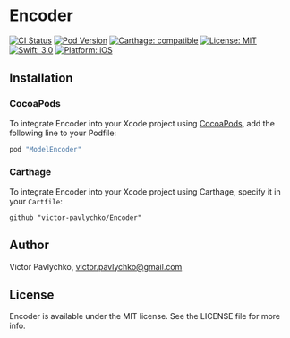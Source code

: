 # Encoder

[![CI Status](http://img.shields.io/travis/victor-pavlychko/Encoder.svg?style=flat)](https://travis-ci.org/victor-pavlychko/Encoder)
[![Pod Version](https://img.shields.io/cocoapods/v/ModelEncoder.svg?style=flat)](http://cocoapods.org/pods/ModelEncoder)
[![Carthage: compatible](https://img.shields.io/badge/Carthage-compatible-4BC51D.svg?style=flat)](https://github.com/Carthage/Carthage)
[![License: MIT](https://img.shields.io/badge/license-MIT-3b3b3b.svg?style=flat)](https://github.com/victor-pavlychko/Encoder/blob/master/LICENSE)
[![Swift: 3.0](https://img.shields.io/badge/swift-3.0-orange.svg?style=flat)](https://github.com/victor-pavlychko/ModelEncoder)
[![Platform: iOS](https://img.shields.io/badge/platform-ios-lightgrey.svg?style=flat)](https://github.com/victor-pavlychko/ModelEncoder)

## Installation 

### CocoaPods

To integrate Encoder into your Xcode project using [CocoaPods](http://cocoapods.org), add the following line to your Podfile:

```ruby
pod "ModelEncoder"
```

### Carthage

To integrate Encoder into your Xcode project using Carthage, specify it in your `Cartfile`:

```ogdl
github "victor-pavlychko/Encoder"
```

## Author

Victor Pavlychko, victor.pavlychko@gmail.com

## License

Encoder is available under the MIT license. See the LICENSE file for more info.
